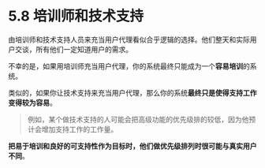 # 5.8 培训师和技术支持

由培训师和技术支持人员来充当用户代理看似合乎逻辑的选择。他们整天和实际用户交谈，所有他们一定知道用户的需求。

不幸的是，如果用培训师充当用户代理，你的系统最终只能成为一个**容易培训**的系统。

类似的，如果你让技术支持来充当用户代理，那么你的系统**最终只是使得支持工作变得较为容易**。

> 例如，某个做技术支持的人可能会把高级功能的优先级排的较低，因为他预计会增加支持工作的工作量。

**把易于培训和良好的可支持性作为目标时，他们做优先级排列时很可能与真实用户不同**。